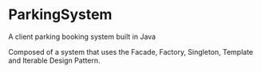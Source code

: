 # ParkingSystem
A client parking booking system built in Java

Composed of a system that uses the Facade, Factory, Singleton, Template and Iterable Design Pattern. 

